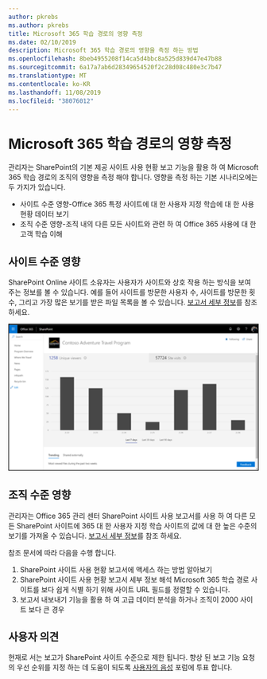 ```yaml
---
author: pkrebs
ms.author: pkrebs
title: Microsoft 365 학습 경로의 영향 측정
ms.date: 02/10/2019
description: Microsoft 365 학습 경로의 영향을 측정 하는 방법
ms.openlocfilehash: 8beb4955208f14ca5d4bbc8a525d839d47e47b88
ms.sourcegitcommit: 6a17a7ab6d28349654520f2c28d08c480e3c7b47
ms.translationtype: MT
ms.contentlocale: ko-KR
ms.lasthandoff: 11/08/2019
ms.locfileid: "38076012"
---
```

# <a name="measuring-impact-of-microsoft-365-learning-pathways"></a>Microsoft 365 학습 경로의 영향 측정

관리자는 SharePoint의 기본 제공 사이트 사용 현황 보고 기능을 활용 하 여 Microsoft 365 학습 경로의 조직의 영향을 측정 해야 합니다. 영향을 측정 하는 기본 시나리오에는 두 가지가 있습니다. 
- 사이트 수준 영향-Office 365 특정 사이트에 대 한 사용자 지정 학습에 대 한 사용 현황 데이터 보기 
- 조직 수준 영향-조직 내의 다른 모든 사이트와 관련 하 여 Office 365 사용에 대 한 고객 학습 이해

## <a name="site-level-impact"></a>사이트 수준 영향

SharePoint Online 사이트 소유자는 사용자가 사이트와 상호 작용 하는 방식을 보여 주는 정보를 볼 수 있습니다. 예를 들어 사이트를 방문한 사용자 수, 사이트를 방문한 횟수, 그리고 가장 많은 보기를 받은 파일 목록을 볼 수 있습니다. [보고서 세부 정보](https://support.office.com/article/view-usage-data-for-your-sharepoint-site-2fa8ddc2-c4b3-4268-8d26-a772dc55779e)를 참조 하세요. 

![cg-measureimpactreport-.png](media/cg-measureimpactreport.png)

## <a name="organization-level-impact"></a>조직 수준 영향
관리자는 Office 365 관리 센터 SharePoint 사이트 사용 보고서를 사용 하 여 다른 모든 SharePoint 사이트에 365 대 한 사용자 지정 학습 사이트의 값에 대 한 높은 수준의 보기를 가져올 수 있습니다. [보고서 세부 정보](https://docs.microsoft.com/office365/admin/activity-reports/sharepoint-site-usage?view=o365-worldwide)를 참조 하세요.
 
참조 문서에 따라 다음을 수행 합니다. 
1. SharePoint 사이트 사용 현황 보고서에 액세스 하는 방법 알아보기 
2. SharePoint 사이트 사용 현황 보고서 세부 정보 해석 Microsoft 365 학습 경로 사이트를 보다 쉽게 식별 하기 위해 사이트 URL 필드를 정렬할 수 있습니다. 
3. 보고서 내보내기 기능을 활용 하 여 고급 데이터 분석을 하거나 조직이 2000 사이트 보다 큰 경우 

## <a name="feedback"></a>사용자 의견

현재로 서는 보고가 SharePoint 사이트 수준으로 제한 됩니다. 향상 된 보고 기능 요청의 우선 순위를 지정 하는 데 도움이 되도록 [사용자의 음성](https://go.microsoft.com/fwlink/?linkid=2109552) 포럼에 투표 합니다.   

